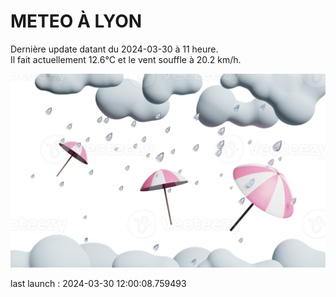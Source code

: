 # METEO À LYON

Dernière update datant du 2024-03-30 à 11 heure.  
Il fait actuellement 12.6°C et le vent souffle à 20.2 km/h.      

![](./.github/rain.png)

last launch : 2024-03-30 12:00:08.759493
